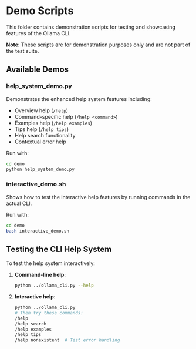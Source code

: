 # Demo Scripts

This folder contains demonstration scripts for testing and showcasing features of the Ollama CLI.

**Note**: These scripts are for demonstration purposes only and are not part of the test suite.

## Available Demos

### help_system_demo.py
Demonstrates the enhanced help system features including:
- Overview help (`/help`)
- Command-specific help (`/help <command>`)
- Examples help (`/help examples`)
- Tips help (`/help tips`)
- Help search functionality
- Contextual error help

Run with:
```bash
cd demo
python help_system_demo.py
```

### interactive_demo.sh
Shows how to test the interactive help features by running commands in the actual CLI.

Run with:
```bash
cd demo
bash interactive_demo.sh
```

## Testing the CLI Help System

To test the help system interactively:

1. **Command-line help**:
   ```bash
   python ../ollama_cli.py --help
   ```

2. **Interactive help**:
   ```bash
   python ../ollama_cli.py
   # Then try these commands:
   /help
   /help search
   /help examples
   /help tips
   /help nonexistent  # Test error handling
   ```
